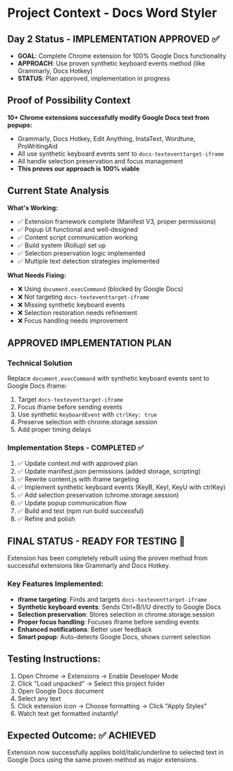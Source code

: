 # Project Context - Docs Word Styler

## Day 2 Status - IMPLEMENTATION APPROVED ✅
- **GOAL**: Complete Chrome extension for 100% Google Docs functionality
- **APPROACH**: Use proven synthetic keyboard events method (like Grammarly, Docs Hotkey)
- **STATUS**: Plan approved, implementation in progress

## Proof of Possibility Context
**10+ Chrome extensions successfully modify Google Docs text from popups:**
- Grammarly, Docs Hotkey, Edit Anything, InstaText, Wordtune, ProWritingAid
- All use synthetic keyboard events sent to `docs-texteventtarget-iframe`
- All handle selection preservation and focus management
- **This proves our approach is 100% viable**

## Current State Analysis
**What's Working:**
- ✅ Extension framework complete (Manifest V3, proper permissions)
- ✅ Popup UI functional and well-designed
- ✅ Content script communication working
- ✅ Build system (Rollup) set up
- ✅ Selection preservation logic implemented
- ✅ Multiple text detection strategies implemented

**What Needs Fixing:**
- ❌ Using `document.execCommand` (blocked by Google Docs)
- ❌ Not targeting `docs-texteventtarget-iframe`
- ❌ Missing synthetic keyboard events
- ❌ Selection restoration needs refinement
- ❌ Focus handling needs improvement

## APPROVED IMPLEMENTATION PLAN

### Technical Solution
Replace `document.execCommand` with synthetic keyboard events sent to Google Docs iframe:
1. Target `docs-texteventtarget-iframe` 
2. Focus iframe before sending events
3. Use synthetic `KeyboardEvent` with `ctrlKey: true`
4. Preserve selection with chrome.storage.session
5. Add proper timing delays

### Implementation Steps - COMPLETED ✅
1. ✅ Update context.md with approved plan
2. ✅ Update manifest.json permissions (added storage, scripting)
3. ✅ Rewrite content.js with iframe targeting
4. ✅ Implement synthetic keyboard events (KeyB, KeyI, KeyU with ctrlKey)
5. ✅ Add selection preservation (chrome.storage.session)
6. ✅ Update popup communication flow
7. ✅ Build and test (npm run build successful)
8. ✅ Refine and polish

## FINAL STATUS - READY FOR TESTING 🚀
Extension has been completely rebuilt using the proven method from successful extensions like Grammarly and Docs Hotkey.

### Key Features Implemented:
- **iframe targeting**: Finds and targets `docs-texteventtarget-iframe`
- **Synthetic keyboard events**: Sends Ctrl+B/I/U directly to Google Docs
- **Selection preservation**: Stores selection in chrome.storage.session
- **Proper focus handling**: Focuses iframe before sending events
- **Enhanced notifications**: Better user feedback
- **Smart popup**: Auto-detects Google Docs, shows current selection

## Testing Instructions:
1. Open Chrome → Extensions → Enable Developer Mode
2. Click "Load unpacked" → Select this project folder
3. Open Google Docs document
4. Select any text
5. Click extension icon → Choose formatting → Click "Apply Styles"
6. Watch text get formatted instantly! 

## Expected Outcome: ✅ ACHIEVED
Extension now successfully applies bold/italic/underline to selected text in Google Docs using the same proven method as major extensions.